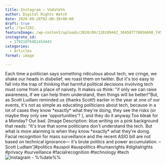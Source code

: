 ```yaml
---
title: Instagram – %%date%%
author: Digital Rights Watch
date: 2020-09-28T02:00:30+00:00
draft: true
url: /?p=7282
featureImage: /wp-content/uploads/2020/09/120199442_364507778036690_745032532481767860_n.jpg
instagrate_id:
  - 17921076481454443
categories:
  - Articles
format: image

---
```

Each time a politician says something ridiculous about tech, we cringe, we shake our heads in disbelief, we roast them on twitter. But it's too easy to fall into the trap of thinking that harmful political decisions involving tech must come from a place of naivety. It makes us think: "if only we can raise awareness, if we can help them understand, then things will be better!"But, as Scott Ludlam reminded us (thanks Scott!) earlier in the year at one of our events, it's not as simple as educating politicians about tech, because in a lot of cases they know \*exactly\* what they're doing, they see the risks (or maybe they only see 'opportunities'? ), and they do it anyway.Too bleak for a Monday? Our bad. [Image Description: blue writing on a pink background that reads: "It's true that some politicians don't understand the tech. But what is more alarming is when they know \*exactly\* what they're doing. Facial recognition for mass surveillance and the recent ASIO bill are not based on technical ignorance— it's brute politics and power accumulation. &#8211; Scott Ludlam']#politics #auspol #auspolitics #humanrights #digitalrights #privacy #surveillance #facialrecognition #technology #tech
<img decoding="async" src="/wp-content/uploads/2020/09/120199442_364507778036690_745032532481767860_n.jpg" alt="Instagram - %%date%%" />
